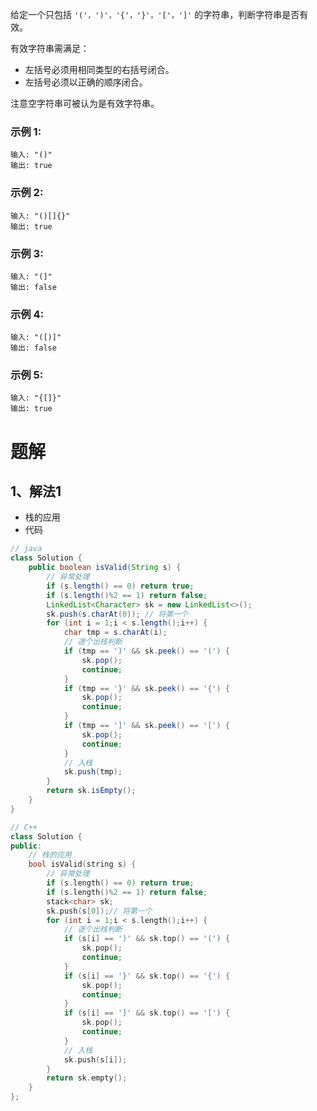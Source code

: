 给定一个只包括 `'('，')'，'{'，'}'，'['，']'` 的字符串，判断字符串是否有效。

有效字符串需满足：

- 左括号必须用相同类型的右括号闭合。
- 左括号必须以正确的顺序闭合。

注意空字符串可被认为是有效字符串。

### 示例 1:
```
输入: "()"
输出: true
```
### 示例 2:
```
输入: "()[]{}"
输出: true
```
### 示例 3:
```
输入: "(]"
输出: false
```
### 示例 4:
```
输入: "([)]"
输出: false
```
### 示例 5:
```
输入: "{[]}"
输出: true
```
<!-- 来源：力扣（LeetCode）
链接：https://leetcode-cn.com/problems/valid-parentheses
著作权归领扣网络所有。商业转载请联系官方授权，非商业转载请注明出处。 -->

# 题解
## 1、解法1
- 栈的应用
- 代码
```java
// java
class Solution {
    public boolean isValid(String s) {
        // 异常处理
        if (s.length() == 0) return true;
        if (s.length()%2 == 1) return false;
        LinkedList<Character> sk = new LinkedList<>();
        sk.push(s.charAt(0)); // 将第一个
        for (int i = 1;i < s.length();i++) {
            char tmp = s.charAt(i);
            // 逐个出栈判断
            if (tmp == ')' && sk.peek() == '(') {
                sk.pop();
                continue;
            }
            if (tmp == '}' && sk.peek() == '{') {
                sk.pop();
                continue;
            }
            if (tmp == ']' && sk.peek() == '[') {
                sk.pop();
                continue;
            }
            // 入栈
            sk.push(tmp);
        }
        return sk.isEmpty();
    }
}
```
```cpp
// C++
class Solution {
public:
    // 栈的应用
    bool isValid(string s) {
        // 异常处理
        if (s.length() == 0) return true;
        if (s.length()%2 == 1) return false;
        stack<char> sk;
        sk.push(s[0]);// 将第一个
        for (int i = 1;i < s.length();i++) {
            // 逐个出栈判断
            if (s[i] == ')' && sk.top() == '(') {
                sk.pop();
                continue;
            }
            if (s[i] == '}' && sk.top() == '{') {
                sk.pop();
                continue;
            }
            if (s[i] == ']' && sk.top() == '[') {
                sk.pop();
                continue;
            }
            // 入栈
            sk.push(s[i]);
        }
        return sk.empty();
    }
};
```